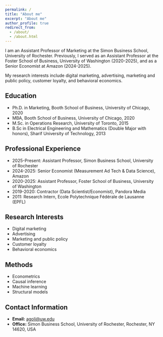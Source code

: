 ```yaml
---
permalink: /
title: "About me"
excerpt: "About me"
author_profile: true
redirect_from: 
  - /about/
  - /about.html
---
```


I am an Assistant Professor of Marketing at the Simon Business School, University of Rochester. Previously, I served as an Assistant Professor at the Foster School of Business, University of Washington (2020-2025), and as a Senior Economist at Amazon (2024-2025).

My research interests include digital marketing, advertising, marketing and public policy, customer loyalty, and behavioral economics.

## Education
* Ph.D. in Marketing, Booth School of Business, University of Chicago, 2020
* MBA, Booth School of Business, University of Chicago, 2020
* M.Sc. in Operations Research, University of Toronto, 2015
* B.Sc in Electrical Engineering and Mathematics (Double Major with honors), Sharif University of Technology, 2013

## Professional Experience
* 2025-Present: Assistant Professor, Simon Business School, University of Rochester
* 2024-2025: Senior Economist (Measurement Ad Tech & Data Science), Amazon
* 2020-2025: Assistant Professor, Foster School of Business, University of Washington
* 2019-2020: Contractor (Data Scientist/Economist), Pandora Media
* 2011: Research Intern, Ecole Polytechnique Fédérale de Lausanne (EPFL)

## Research Interests
* Digital marketing
* Advertising
* Marketing and public policy
* Customer loyalty
* Behavioral economics

## Methods
* Econometrics
* Causal inference
* Machine learning
* Structural models

## Contact Information
* **Email:** agoli@uw.edu
* **Office:** Simon Business School, University of Rochester, Rochester, NY 14620, USA
